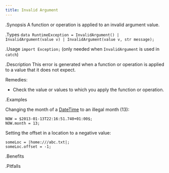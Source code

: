 ```yaml
---
title: Invalid Argument
---
```


.Synopsis
A function or operation is applied to an invalid argument value.

.Types
`data RuntimeException = InvalidArgument() | InvalidArgument(value v) | InvalidArgument(value v, str message);`
       
.Usage
`import Exception;` (only needed when `InvalidArgument` is used in `catch`)

.Description
This error is generated when a function or operation is applied to a value that it does not expect.

Remedies:

*  Check the value or values to which you apply the function or operation.

.Examples

Changing the month of a [DateTime]((Rascal:Values-DateTime)) to an illegal month (13):
```rascal-shell,error
NOW = $2013-01-13T22:16:51.740+01:00$;
NOW.month = 13;
```

Setting the offset in a location to a negative value:
```rascal-shell,error
someLoc = |home:///abc.txt|;
someLoc.offset = -1;
```

.Benefits

.Pitfalls


